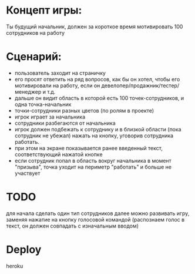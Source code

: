 # Концепт игры:
Ты будущий начальник, должен за короткое время мотивировать 100 сотрудников на работу

# Сценарий:
- пользователь заходит на страничку
- его просят ответить на ряд вопросов, как бы он хотел, чтобы его мотивировали на работу, если он девелопер/продажник/тестер/менеджер и т.д.
- дальше он видит область в которой есть 100 точек-сотрудников, и одна точка-начальник
- точки-сотрудники разных цветов (по ролям в проекте)
- игрок играет за начальника
- сотрудники разбегаются от начальника
- игрок должен подбежать к сотруднику и в близкой области (пока сотрудник не убежал) нажать на кнопку, уговорив сотрудника работать.
- при этом на экране показывается ранее введенный текст, соответствующий нажатой кнопке
- если сотрудник попал в область вокруг начальника в момент "призыва", точка уходит на периметр "работать" и больше не участвует

# TODO
для начала сделать один тип сотрудников
далее можно развивать игру, заменяя нажатие на кнопку голосовой командой (распознаем голос в текст, он должен совпадать с изначальным вводом)

# Deploy
heroku
